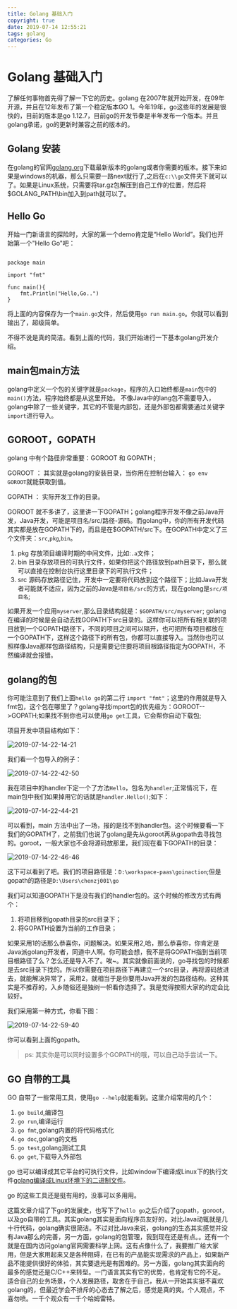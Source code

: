 ```yaml
---
title: Golang 基础入门
copyright: true
date: 2019-07-14 12:55:21
tags: golang
categories: Go
---
```


# Golang 基础入门

了解任何事物首先得了解一下它的历史。golang 在2007年就开始开发，在09年开源，并且在12年发布了第一个稳定版本GO 1。今年19年，go这些年的发展是很快的，目前的版本是go 1.12.7，目前go的开发节奏是半年发布一个版本。并且golang承诺，go的更新时兼容之前的版本的。

## Golang 安装

在golang的官网[golang.org](https://golang.org/)下载最新版本的golang或者你需要的版本。接下来如果是windows的机器，那么只需要一路next就行了,之后在`c:\\go`文件夹下就可以了。如果是Linux系统，只需要将tar.gz包解压到自己工作的位置，然后将$GOLANG_PATH\bin加入到path就可以了。

<!--more-->

## Hello Go

开始一门新语言的探险时，大家的第一个demo肯定是“Hello World”。我们也开始第一个"Hello Go"吧：

```golang

package main

import "fmt"

func main(){
	fmt.Println("Hello,Go..")
}

```

将上面的内容保存为一个`main.go`文件，然后使用`go run main.go`。你就可以看到输出了，超级简单。

不得不说是真的简洁。看到上面的代码，我们开始进行一下基本golang开发介绍。

## main包main方法

golang中定义一个包的关键字就是`package`，程序的入口始终都是`main`包中的`main()`方法，程序始终都是从这里开始。
不像Java中的lang包不需要导入，golang中除了一些关键字，其它的不管是内部包，还是外部包都需要通过关键字`import`进行导入。

## GOROOT，GOPATH

golang 中有个路径非常重要：GOROOT 和 GOPATH ; 

GOROOT ： 其实就是golang的安装目录，当你用在控制台输入： `go env GOROOT`就能获取到值。

GOPATH ： 实际开发工作的目录。

GOROOT 就不多讲了，这里讲一下GOPATH；golang程序开发不像之前Java开发，Java开发，可能是项目名/src/路径-源码。而golang中，你的所有开发代码其实都是放在GOPATH下的，而且是在$GOPATH/src下。在GOPATH中定义了三个文件夹：`src`,`pkg`,`bin`。

1. pkg 存放项目编译时期的中间文件，比如:`.a`文件；
2. bin 目录存放项目的可执行文件，如果你把这个路径放到path目录下，那么就可以直接在控制台执行这里目录下的可执行文件；
3. src 源码存放路径记住，开发中一定要将代码放到这个路径下；比如Java开发者可能就不适应，因为之前的Java是`项目名/src`的方式，现在golang是`src/项目名`;

如果开发一个应用`myserver`,那么目录结构就是：`$GOPATH/src/myserver`; golang在编译的时候是会自动去找GOPATH下src目录的。这样你可以把所有相关联的项目放到一个GOPATH路径下，不同的项目之间可以隔开，也可把所有项目都放在一个GOPATH下，这样这个路径下的所有包，你都可以直接导入。当然你也可以照样像Java那样包路径结构，只是需要记住要将项目根路径指定为GOPATH，不然编译就会报错。

## golang的包

你可能注意到了我们上面`hello go`的第二行 `import "fmt"`；这里的作用就是导入fmt包，这个包在哪里了？golang寻找import包的优先级为：GOROOT-->GOPATH;如果找不到你也可以使用`go get`工具，它会帮你自动下载包;

项目开发中项目结构如下：

![2019-07-14-22-14-21](/images/qiniu/2019-07-14-22-14-21.png)

我们看一个包导入的例子：

![2019-07-14-22-42-50](/images/qiniu/2019-07-14-22-42-50.png)

我在项目中的handler下定一个了方法`Hello`，包名为`handler`;正常情况下，在main包中我们如果掉用它的话就是`handler.Hello()`;如下：

![2019-07-14-22-44-21](/images/qiniu/2019-07-14-22-44-21.png)

可以看到，main 方法中出了一场，报的是找不到handler包。这个时候要看一下我们的GOPATH了，之前我们也说了golang是先从goroot再从gopath去寻找包的。goroot，一般大家也不会将源码放那里，我们现在看下GOPATH的目录：

![2019-07-14-22-46-46](/images/qiniu/2019-07-14-22-46-46.png)

这下可以看到了吧。我们的项目路径是：`D:\workspace-paas\goinaction`;但是gopath的路径是`D:\Users\chenzj001\go`

我们可以知道GOPATH下是没有我们的handler包的。这个时候的修改方式有两个：

1. 将项目移到gopath目录的src目录下；
2. 将GOPATH设置为当前的工作目录；

如果采用1的话那么恭喜你，问题解决。如果采用2,哈，那么恭喜你，你肯定是Java派golang开发者，同道中人啊。你可能会想，我不是将GOPATH指到当前项目根路径了么？怎么还是导入不了。唉~。其实就像前面说的，go寻找包的时候都是去src目录下找的。所以你需要在项目路径下再建立一个src目录，再将源码放进去，就能解决异常了，采用2，就相当于是你要用Java开发的包路径结构。这种其实是不推荐的，入乡随俗还是独树一帜看你选择了。我是觉得按照大家的约定会比较好。

我们采用第一种方式，你看下图：

![2019-07-14-22-59-40](/images/qiniu/2019-07-14-22-59-40.png)

你可以看到上面的gopath。

> ps: 其实你是可以同时设置多个GOPATH的哦，可以自己动手尝试一下。


## GO 自带的工具

GO 自带了一些常用工具，使用`go --help`就能看到。这里介绍常用的几个：

1. `go build`,编译包
2. `go run`,编译运行
3. `go fmt`,golang内置的将代码格式化
4. `go doc`,golang的文档
5. `go test`,golang测试工具
6. `go get`,下载导入外部包

go 也可以编译成其它平台的可执行文件，比如window下编译成Linux下的执行文件[golang编译成Linux环境下的二进制文件](http://chenzhijun.top/2019/03/31/windows-compile-golang-to-linux-running-script/)。

go 的这些工具还是挺有用的，没事可以多用用。

这篇文章介绍了下go的发展史，也写下了`hello go`之后介绍了gopath，goroot，以及go自带的工具。其实golang其实是面向程序员友好的，对比Java动辄就是几十行代码，golang确实很简洁。不过对比Java来说，golang的生态其实感觉并没有Java那么的完善，另一方面，golang的包管理，我到现在还是有点。。还有一个就是在国内访问golang官网需要科学上网。这有点像什么了，我要推广给大家用，但是大家用起来又是各种阻碍，在已有的产品能实现需求的产品上，如果新产品不能提供很好的体验，其实要退光是有困难的。另一方面，golang其实面向的最多的感觉还是C/C++来转型。一门语言其实有它的优势，也肯定有它的不足。适合自己的业务场景，个人发展路径，取舍在于自己，我从一开始其实挺不喜欢golang的，但最近学会不排斥的心态去了解之后，感觉是真的爽。个人观点，不喜勿喷。一千个观众有一千个哈姆雷特。
